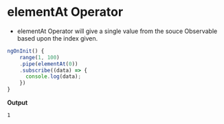 <h1>elementAt Operator</h1>

- elementAt Operator will give a single value from the souce Observable based upon the index given.


```ts
ngOnInit() {
    range(1, 100)
    .pipe(elementAt(0))
    .subscribe((data) => {
      console.log(data);
    })
}
```
**Output**
```
1
```